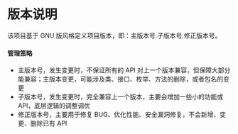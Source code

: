 # 版本说明


该项目基于 GNU 版风格定义项目版本，即：主版本号.子版本号.修正版本号。

#### 管理策略
* 主版本号，发生变更时，不保证所有的 API 对上一个版本兼容，但保障大部分能兼容；主版本变更，可能涉及类、接口、枚举、方法的删除，或者包名的变更
* 子版本号，发生变更时，完全兼容上一个版本，主要会增加一些小的功能或API，底层逻辑的调整调优
* 修正版本号，主要用于修复 BUG、优化性能、安全漏洞修复，不会新增、变更、删除已有 API